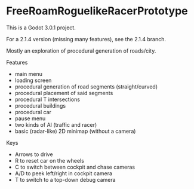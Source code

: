 # FreeRoamRoguelikeRacerPrototype

This is a Godot 3.0.1 project.

For a 2.1.4 version (missing many features), see the 2.1.4 branch.

Mostly an exploration of procedural generation of roads/city.

Features

* main menu
* loading screen
* procedural generation of road segments (straight/curved)
* procedural placement of said segments
* procedural T intersections
* procedural buildings
* procedural car
* pause menu
* two kinds of AI (traffic and racer)
* basic (radar-like) 2D minimap (without a camera)


Keys

* Arrows to drive
* R to reset car on the wheels
* C to switch between cockpit and chase cameras
* A/D to peek left/right in cockpit camera
* T to switch to a top-down debug camera